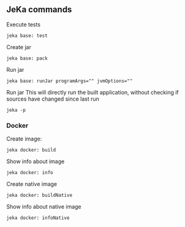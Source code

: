 #

## JeKa commands

Execute tests
```shell
jeka base: test
```

Create jar 
```shell
jeka base: pack
```

Run jar
```shell
jeka base: runJar programArgs="" jvmOptions=""
```

Run jar 
This will directly run the built application, without checking if sources have changed since last run
```
jeka -p
```

### Docker

Create image:
```shell
jeka docker: build
```
Show info about image
```shell
jeka docker: info
```

Create native image
```shell
jeka docker: buildNative
```
Show info about native image
```shell
jeka docker: infoNative
```

